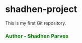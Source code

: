 # shadhen-project
This is my first Git repository.
<br>
<h3 style="color:green"> Author - Shadhen Parves</h3>

